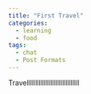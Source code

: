 ```yaml
---
title: "First Travel"
categories:
  - learning
  - food
tags:
  - chat
  - Post Formats
---
```



Travelllllllllllllllllllllllllllllll